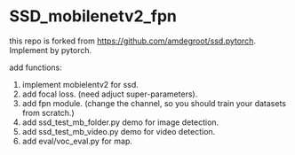 # SSD_mobilenetv2_fpn

 this repo is forked from https://github.com/amdegroot/ssd.pytorch. Implement by pytorch.

add functions:
1. implement mobielentv2 for ssd.
2. add focal loss. (need adjuct super-parameters).
3. add fpn module. (change the channel, so you should train your datasets from scratch.)
4. add ssd_test_mb_folder.py demo for image detection.
5. add ssd_test_mb_video.py demo for video detection.
6. add eval/voc_eval.py for map.


